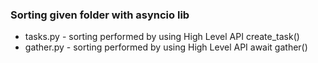 <h3> Sorting given folder with asyncio lib</h3>

<ul>
    <li>
        tasks.py - sorting performed by using High Level API create_task()
    </li>
    <li>
        gather.py - sorting performed by using High Level API await gather()
    </li>
</ul>